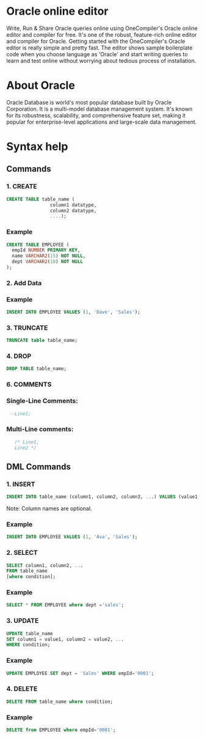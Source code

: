 # Oracle online editor

Write, Run & Share Oracle queries online using OneCompiler's Oracle online editor and compiler for free. It's one of the robust, feature-rich online editor and compiler for Oracle. Getting started with the OneCompiler's Oracle editor is really simple and pretty fast. The editor shows sample boilerplate code when you choose language as 'Oracle' and start writing queries to learn and test online without worrying about tedious process of installation.

# About Oracle

Oracle Database is world's most popular database built by Oracle Corporation. It is a multi-model database management system. It's known for its robustness, scalability, and comprehensive feature set, making it popular for enterprise-level applications and large-scale data management.

# Syntax help

## Commands

### 1. CREATE 

```sql
CREATE TABLE table_name (
                column1 datatype,
                column2 datatype,
                ....);
``` 

### Example
```sql
CREATE TABLE EMPLOYEE (
  empId NUMBER PRIMARY KEY,
  name VARCHAR2(15) NOT NULL,
  dept VARCHAR2(10) NOT NULL
);
```
### 2. Add Data

### Example

```sql
INSERT INTO EMPLOYEE VALUES (1, 'Dave', 'Sales');
```

### 3. TRUNCATE

```sql
TRUNCATE table table_name;
```

### 4. DROP
```sql 
DROP TABLE table_name;
```

### 6. COMMENTS

###  Single-Line Comments: 
 ```sql
  --Line1;
  ```
###   Multi-Line comments: 
 ```sql
    /* Line1,
    Line2 */
```

## DML Commands

### 1. INSERT  
```sql
INSERT INTO table_name (column1, column2, column3, ...) VALUES (value1, value2, value3, ...);
```
Note: Column names are optional.

### Example
```sql
INSERT INTO EMPLOYEE VALUES (1, 'Ava', 'Sales');
```
### 2. SELECT 

```sql
SELECT column1, column2, ...
FROM table_name
[where condition]; 
```

### Example
```sql
SELECT * FROM EMPLOYEE where dept ='sales';
```
### 3. UPDATE 

```sql
UPDATE table_name
SET column1 = value1, column2 = value2, ...
WHERE condition; 
```
### Example
```sql
UPDATE EMPLOYEE SET dept = 'Sales' WHERE empId='0001'; 
```
### 4. DELETE 

```sql 
DELETE FROM table_name where condition;
```
### Example
```sql
DELETE from EMPLOYEE where empId='0001'; 
```
